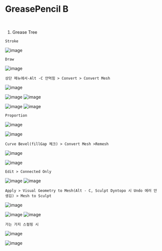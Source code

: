 GreasePencil B
===============

<br>

1. Grease Tree

`Stroke`

![image](https://user-images.githubusercontent.com/30430227/139944455-6240e7fd-773f-423c-82b6-b6e988042dd7.png)

`Draw`

![image](https://user-images.githubusercontent.com/30430227/139944699-28a41640-0b15-4051-bfc8-2f90c31bac4e.png)

`상단 메뉴에서-Alt -C 안먹힘 > Convert > Convert Mesh`

![image](https://user-images.githubusercontent.com/30430227/139944918-c4558dfd-328a-43cd-9446-4cd9a1db02b7.png)

![image](https://user-images.githubusercontent.com/30430227/139945092-5b0c35ac-f67d-41c9-ab31-bcfa55d8d010.png)
![image](https://user-images.githubusercontent.com/30430227/139945115-07f0344e-9c79-4baa-8689-c5b34da71eb9.png)

![image](https://user-images.githubusercontent.com/30430227/139945177-a7de47ab-954c-4b14-b239-73438844eff0.png)
![image](https://user-images.githubusercontent.com/30430227/139945207-85ba15db-f501-4c25-9121-5933962e7d7e.png)

`Proportion`

![image](https://user-images.githubusercontent.com/30430227/139945294-0fc73d1f-6b11-49fa-a0cc-1b0e8d303faf.png)

![image](https://user-images.githubusercontent.com/30430227/139945581-154d12d0-b668-4477-9704-ff5c9c57563b.png)

`Curve Bevel(fillGap 체크) > Convert Mesh >Remesh`

![image](https://user-images.githubusercontent.com/30430227/140262191-fff5db56-065c-460f-8495-5b5d57bcf817.png)

![image](https://user-images.githubusercontent.com/30430227/140262785-fd30eea6-09d6-4c9b-8749-0853bca53fc8.png)

`Edit > Connected Only`

![image](https://user-images.githubusercontent.com/30430227/140262897-b14f9763-03f6-41fb-b7f5-92a3171de5b3.png)
![image](https://user-images.githubusercontent.com/30430227/140262917-6d450392-b360-4cfd-a856-59c3d3300119.png)

`Apply > Visual Geometry to Mesh(Alt - C, Sculpt Dyntopo 시 Undo 에러 안생김) > Mesh to Sculpt`

![image](https://user-images.githubusercontent.com/30430227/140267006-7a38db9b-4dbb-4833-abf7-14e64699a90a.png)

![image](https://user-images.githubusercontent.com/30430227/140266693-0cdd3e67-ce00-4b82-bc84-05f06ddf7129.png)
![image](https://user-images.githubusercontent.com/30430227/140266716-2d79b939-8332-4d5f-9d80-c4be9af2359d.png)

`가는 가지 스컬핑 시`

![image](https://user-images.githubusercontent.com/30430227/140267132-5921747c-8734-4650-862e-6bec123f073e.png)

![image](https://user-images.githubusercontent.com/30430227/140267736-f4b0a17b-340b-4b40-b4e7-230d7c094696.png)






